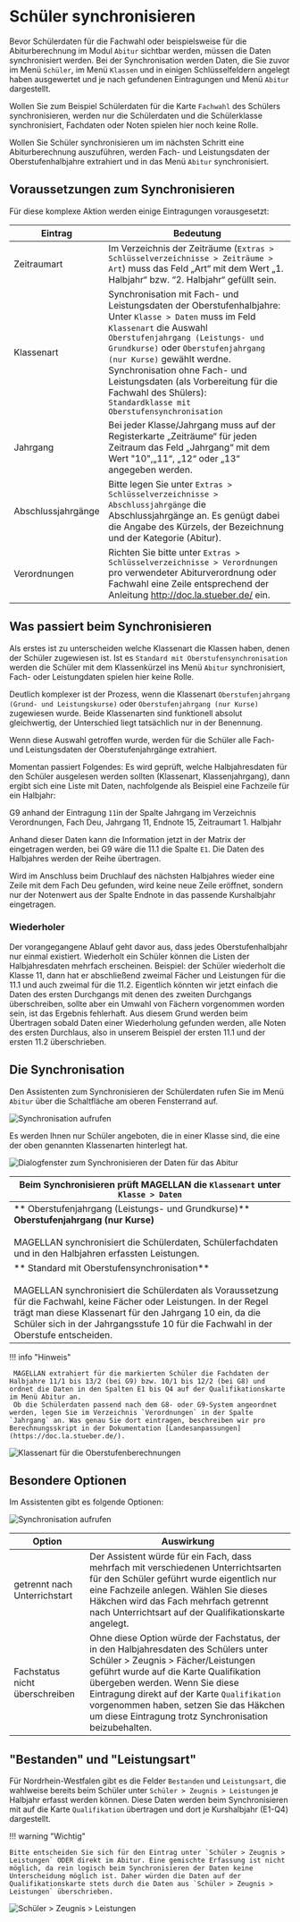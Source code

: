# Schüler synchronisieren

Bevor Schülerdaten für die Fachwahl oder beispielsweise für die Abiturberechnung im Modul `Abitur` sichtbar werden, müssen die Daten synchronisiert werden. Bei der Synchronisation werden Daten, die Sie zuvor im Menü `Schüler`, im Menü `Klassen` und in einigen Schlüsselfeldern angelegt haben ausgewertet und je nach gefundenen Eintragungen und Menü `Abitur` dargestellt.

Wollen Sie zum Beispiel Schülerdaten für die Karte `Fachwahl` des Schülers synchronisieren, werden nur die Schülerdaten und die Schülerklasse synchronisiert, Fachdaten oder Noten spielen hier noch keine Rolle.

Wollen Sie Schüler synchronisieren um im nächsten Schritt eine Abiturberechnung auszuführen, werden Fach- und Leistungsdaten der Oberstufenhalbjahre extrahiert und in das Menü `Abitur` synchronisiert.


## Voraussetzungen zum Synchronisieren


Für diese komplexe Aktion werden einige Eintragungen vorausgesetzt:

Eintrag|Bedeutung
--|--
Zeitraumart | Im Verzeichnis der Zeiträume (`Extras > Schlüsselverzeichnisse > Zeiträume > Art`) muss das Feld „Art“ mit dem Wert „1. Halbjahr“ bzw. “2. Halbjahr“ gefüllt sein.
Klassenart | Synchronisation mit Fach- und Leistungsdaten der Oberstufenhalbjahre: <br/>Unter `Klasse > Daten` muss im Feld `Klassenart` die Auswahl `Oberstufenjahrgang (Leistungs- und Grundkurse)` oder `Oberstufenjahrgang (nur Kurse)` gewählt werdne.<br/> Synchronisation ohne Fach- und Leistungsdaten (als Vorbereitung für die Fachwahl des Shülers):<br/> `Standardklasse mit Oberstufensynchronisation` 
Jahrgang | Bei jeder Klasse/Jahrgang muss auf der Registerkarte „Zeiträume“ für jeden Zeitraum das Feld „Jahrgang“ mit dem Wert "10",„11“, „12“ oder „13“ angegeben werden. 
Abschlussjahrgänge |  Bitte legen Sie unter `Extras > Schlüsselverzeichnisse > Abschlussjahrgänge` die Abschlussjahrgänge an. Es genügt dabei die Angabe des Kürzels, der Bezeichnung und der Kategorie (Abitur).
Verordnungen | Richten Sie bitte unter `Extras > Schlüsselverzeichnisse > Verordnungen` pro verwendeter Abiturverordnung oder Fachwahl eine Zeile entsprechend der Anleitung http://doc.la.stueber.de/ ein.

## Was passiert beim Synchronisieren

Als erstes ist zu unterscheiden welche Klassenart die Klassen haben, denen der Schüler zugewiesen ist. Ist es `Standard mit Oberstufensynchronisation` werden die Schüler mit dem Klassenkürzel ins Menü `Abitur` synchronisiert, Fach- oder Leistungdaten spielen hier keine Rolle.

Deutlich komplexer ist der Prozess, wenn die Klassenart `Oberstufenjahrgang (Grund- und Leistungskurse)` oder `Oberstufenjahrgang (nur Kurse)` zugewiesen wurde. Beide Klassenarten sind funktionell absolut gleichwertig, der Unterschied liegt tatsächlich nur in der Benennung.

Wenn  diese Auswahl getroffen wurde, werden für die Schüler alle Fach- und Leistungsdaten der Oberstufenjahrgänge extrahiert. 

Momentan passiert Folgendes:
Es wird geprüft, welche Halbjahresdaten für den Schüler ausgelesen werden sollten (Klassenart, Klassenjahrgang), dann ergibt sich eine Liste mit Daten, nachfolgende als Beispiel eine Fachzeile für ein Halbjahr:

G9 anhand der Eintragung `11`in der Spalte Jahrgang im Verzeichnis Verordnungen, Fach Deu, Jahrgang 11, Endnote 15, Zeitraumart 1. Halbjahr

Anhand dieser Daten kann die Information jetzt in der Matrix der eingetragen werden, bei G9 wäre die 11.1 die Spalte `E1`. Die Daten des Halbjahres werden der Reihe übertragen.

Wird im Anschluss beim Druchlauf des nächsten Halbjahres wieder eine Zeile mit dem Fach Deu gefunden, wird keine neue Zeile eröffnet, sondern nur der Notenwert aus der Spalte Endnote in das passende Kurshalbjahr eingetragen.

### Wiederholer

Der vorangegangene Ablauf geht davor aus, dass jedes Oberstufenhalbjahr nur einmal existiert. Wiederholt ein Schüler können die Listen der Halbjahresdaten mehrfach erscheinen. Beispiel: der Schüler wiederholt die Klasse 11, dann hat er abschließend zweimal Fächer und Leistungen für die 11.1 und auch zweimal für die 11.2.
Eigentlich könnten wir jetzt einfach die Daten des ersten Durchgangs mit denen des zweiten Durchgangs überschreiben, sollte aber ein Umwahl von Fächern vorgenommen worden sein, ist das Ergebnis fehlerhaft.
Aus diesem Grund werden beim Übertragen sobald Daten einer Wiederholung gefunden werden, alle Noten des ersten Durchlaus, also in unserem Beispiel der ersten 11.1 und der ersten 11.2 überschrieben.

## Die Synchronisation

Den Assistenten zum Synchronisieren der Schülerdaten rufen Sie im Menü `Abitur` über die Schaltfläche am oberen Fensterrand auf. 

![Synchronisation aufrufen](/assets/images/gym_oberstufe/01sync.png)

Es werden Ihnen nur Schüler angeboten, die in einer Klasse sind, die eine der oben genannten Klassenarten hinterlegt hat.

![Dialogfenster zum Synchronisieren der Daten für das Abitur](/assets/images/gym_oberstufe/gym_oberstufe03.png)


|Beim Synchronisieren prüft MAGELLAN die `Klassenart` unter `Klasse > Daten`|
|--|
|** Oberstufenjahrgang (Leistungs- und Grundkurse)** <br/> **Oberstufenjahrgang (nur Kurse)**<br/><br/>MAGELLAN synchronisiert die Schülerdaten, Schülerfachdaten und in den Halbjahren erfassten Leistungen.|
|** Standard mit Oberstufensynchronisation**<br/><br/>MAGELLAN synchronisiert die Schülerdaten als Voraussetzung für die Fachwahl, keine Fächer oder Leistungen. In der Regel trägt man diese Klassenart für den Jahrgang 10 ein, da die Schüler sich in der Jahrgangsstufe 10 für die Fachwahl in der Oberstufe entscheiden.


!!! info "Hinweis"

	 MAGELLAN extrahiert für die markierten Schüler die Fachdaten der Halbjahre 11/1 bis 13/2 (bei G9) bzw. 10/1 bis 12/2 (bei G8) und ordnet die Daten in den Spalten E1 bis Q4 auf der Qualifikationskarte im Menü Abitur an. 
     Ob die Schülerdaten passend nach dem G8- oder G9-System angeordnet werden, legen Sie im Verzeichnis `Verordnungen` in der Spalte `Jahrgang` an. Was genau Sie dort eintragen, beschreiben wir pro Berechnungsskript in der Dokumentation [Landesanpassungen](https://doc.la.stueber.de/).


![Klassenart für die Oberstufenberechnungen](/assets/images/gym_oberstufe/oberstufe02.png)

## Besondere Optionen

Im Assistenten gibt es folgende Optionen:

![Synchronisation aufrufen](/assets/images/gym_oberstufe/02sync.png)

Option|Auswirkung
--|--
getrennt nach Unterrichstart| Der Assistent würde für ein Fach, dass mehrfach mit verschiedenen Unterrichtsarten für den Schüler geführt wurde eigentlich nur eine Fachzeile anlegen. Wählen Sie dieses Häkchen wird das Fach mehrfach getrennt nach Unterrichtsart auf der Qualifikationskarte angelegt.
Fachstatus nicht überschreiben|Ohne diese Option würde der Fachstatus, der in den Halbjahresdaten des Schülers unter Schüler > Zeugnis > Fächer/Leistungen geführt wurde auf die Karte Qualifikation übergeben werden. Wenn Sie diese Eintragung direkt auf der Karte `Qualifikation` vorgenommen haben, setzen Sie das Häkchen um diese Eintragung trotz Synchronisation beizubehalten.

## "Bestanden" und "Leistungsart"

Für Nordrhein-Westfalen gibt es die Felder `Bestanden` und `Leistungsart`, die wahlweise bereits beim Schüler unter `Schüler > Zeugnis > Leistungen` je Halbjahr erfasst werden können. Diese Daten werden beim Synchronisieren mit auf die Karte `Qualifikation` übertragen und dort je Kurshalbjahr (E1-Q4) dargestellt.

!!! warning "Wichtig"

    Bitte entscheiden Sie sich für den Eintrag unter `Schüler > Zeugnis > Leistungen` ODER direkt im Abitur. Eine gemischte Erfassung ist nicht möglich, da rein logisch beim Synchronisieren der Daten keine Unterscheidung möglich ist. Daher würden die Daten auf der Qualifikationskarte stets durch die Daten aus `Schüler > Zeugnis > Leistungen` überschrieben.

![Schüler > Zeugnis > Leistungen](/assets/images/gym_oberstufe/03sync.png)
